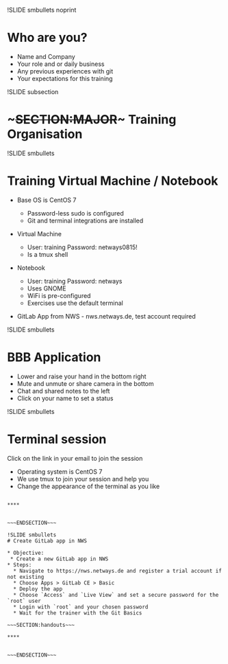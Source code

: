!SLIDE smbullets noprint

# Who are you?

* Name and Company
* Your role and or daily business
* Any previous experiences with git
* Your expectations for this training

!SLIDE subsection
# ~~~SECTION:MAJOR~~~ Training Organisation

!SLIDE smbullets
# Training Virtual Machine / Notebook
* Base OS is CentOS 7
  * Password-less sudo is configured
  * Git and terminal integrations are installed

* Virtual Machine
  * User: training Password: netways0815!
  * Is a tmux shell

* Notebook
  * User: training Password: netways
  * Uses GNOME
  * WiFi is pre-configured
  * Exercises use the default terminal

* GitLab App from NWS - nws.netways.de, test account required

!SLIDE smbullets
# BBB Application

* Lower and raise your hand in the bottom right
* Mute and unmute or share camera in the bottom
* Chat and shared notes to the left
* Click on your name to set a status


!SLIDE smbullets
# Terminal session

Click on the link in your email to join the session

* Operating system is CentOS 7
* We use tmux to join your session and help you
* Change the appearance of the terminal as you like


~~~SECTION:handouts~~~

****


~~~ENDSECTION~~~

!SLIDE smbullets
# Create GitLab app in NWS

* Objective:
 * Create a new GitLab app in NWS
* Steps:
  * Navigate to https://nws.netways.de and register a trial account if not existing
  * Choose Apps > GitLab CE > Basic
  * Deploy the app
  * Choose `Access` and `Live View` and set a secure password for the `root` user
  * Login with `root` and your chosen password
  * Wait for the trainer with the Git Basics

~~~SECTION:handouts~~~

****


~~~ENDSECTION~~~

